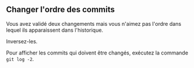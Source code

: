 ## Changer l'ordre des commits
Vous avez validé deux changements mais vous n'aimez pas l'ordre dans lequel ils apparaissent dans l'historique. 

Inversez-les.

Pour afficher les commits qui doivent être changés, exécutez la commande `git log -2`.
